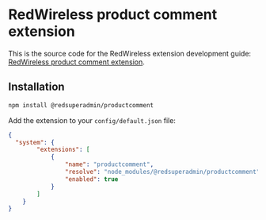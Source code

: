 # RedWireless product comment extension

This is the source code for the RedWireless extension development guide: [RedWireless product comment extension](https://redwireless.ca/docs/development/module/create-first-extension).

## Installation

```bash
npm install @redsuperadmin/productcomment
```

Add the extension to your `config/default.json` file:

```json
{
  "system": {
        "extensions": [
            {
                "name": "productcomment",
                "resolve": "node_modules/@redsuperadmin/productcomment",
                "enabled": true
            }
        ]
    }
}
```